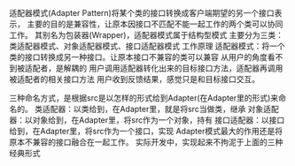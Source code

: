 适配器模式(Adapter Pattern)将某个类的接口转换成客户端期望的另一个接口表示，
主要的目的是兼容性，让原本因接口不匹配不能一起工作的两个类可以协同工作。
其别名为包装器(Wrapper)，适配器模式属于结构型模式
主要分为三类：类适配器模式、对象适配器模式、接口适配器模式
工作原理
适配器模式：将一个类的接口转换成另一种接口。让原本接口不兼容的类可以兼容
从用户的角度看不到被适配者，是解耦的
用户调用适配器转化出来的目标接口方法，适配器再调用被适配者的相关接口方法
用户收到反馈结果，感觉只是和目标接口交互。

三种命名方式，是根据src是以怎样的形式给到Adapter(在Adapter里的形式)来命名的。
类适配器：以类给到，在Adapter里，就是将src当做类，继承
对象适配器：以对象给到，在Adapter里，将src作为一个对象，持有
接口适配器：以接口给到，在Adapter里，将src作为一个接口，实现
Adapter模式最大的作用还是将原本不兼容的接口融合在一起工作。
实际开发中，实现起来不拘泥于上面的三种经典形式